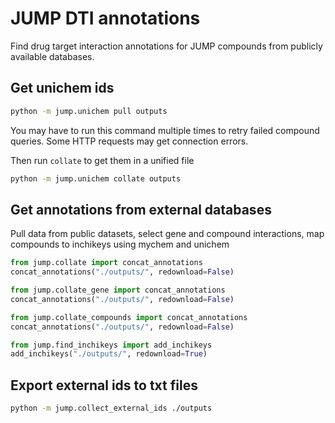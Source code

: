 # JUMP DTI annotations

Find drug target interaction annotations for JUMP compounds from publicly
available databases.

## Get unichem ids

```bash
python -m jump.unichem pull outputs
```
You may have to run this command multiple times to retry failed compound
queries. Some HTTP requests may get connection errors.

Then run `collate` to get them in a unified file 
```bash
python -m jump.unichem collate outputs
```

## Get annotations from external databases

Pull data from public datasets, select gene and compound interactions, map
compounds to inchikeys using mychem and unichem

```python
from jump.collate import concat_annotations
concat_annotations("./outputs/", redownload=False)

from jump.collate_gene import concat_annotations
concat_annotations("./outputs/", redownload=False)

from jump.collate_compounds import concat_annotations
concat_annotations("./outputs/", redownload=False)

from jump.find_inchikeys import add_inchikeys
add_inchikeys("./outputs/", redownload=True)
```

## Export external ids to txt files

```bash
python -m jump.collect_external_ids ./outputs
```
